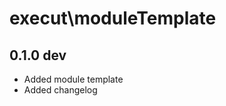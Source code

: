 execut\moduleTemplate
==============================================

0.1.0 dev
---------------------
- Added module template
- Added changelog
